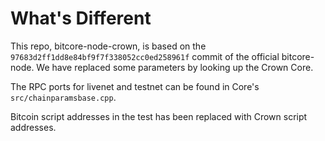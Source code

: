 What's Different
================

This repo, bitcore-node-crown, is based on the `97683d2ff1dd8e84bf9f7f338052cc0ed258961f` commit of the official bitcore-node. We have replaced some parameters by looking up the Crown Core.

The RPC ports for livenet and testnet can be found in Core's `src/chainparamsbase.cpp`.

Bitcoin script addresses in the test has been replaced with Crown script addresses.
